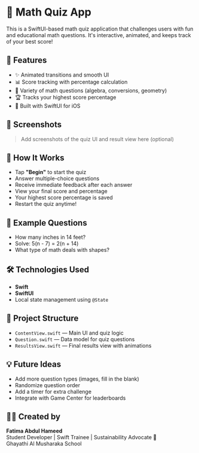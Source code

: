 # 📐 Math Quiz App

This is a SwiftUI-based math quiz application that challenges users with fun and educational math questions. It's interactive, animated, and keeps track of your best score!

## 🚀 Features

- ✨ Animated transitions and smooth UI
- 📊 Score tracking with percentage calculation
- 🧠 Variety of math questions (algebra, conversions, geometry)
- 🏆 Tracks your highest score percentage
- 📱 Built with SwiftUI for iOS

## 📸 Screenshots

> Add screenshots of the quiz UI and result view here (optional)

## 🧩 How It Works

- Tap **"Begin"** to start the quiz
- Answer multiple-choice questions
- Receive immediate feedback after each answer
- View your final score and percentage
- Your highest score percentage is saved
- Restart the quiz anytime!

## 🧠 Example Questions

- How many inches in 14 feet?
- Solve: 5(n - 7) = 2(n + 14)
- What type of math deals with shapes?

## 🛠️ Technologies Used

- **Swift**
- **SwiftUI**
- Local state management using `@State`

## 📂 Project Structure

- `ContentView.swift` — Main UI and quiz logic
- `Question.swift` — Data model for quiz questions
- `ResultsView.swift` — Final results view with animations

## 💡 Future Ideas

- Add more question types (images, fill in the blank)
- Randomize question order
- Add a timer for extra challenge
- Integrate with Game Center for leaderboards

## 👩‍💻 Created by

**Fatima Abdul Hameed**  
Student Developer | Swift Trainee | Sustainability Advocate 🌱  
Ghayathi Al Musharaka School
